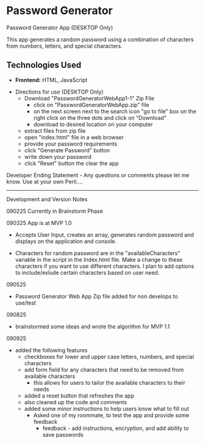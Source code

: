 # Password Generator
Password Generator App (DESKTOP Only)


This app generates a random password using a combination of characters from numbers, letters, and special characters.

## Technologies Used
* **Frontend:** HTML, JavaScript

- Directions for use (DESKTOP Only)
    - Download "PasswordGeneratorWebApp1-1" Zip File
        - click on "PasswordGeneratorWebApp.zip" file
        - on the next screen next to the search icon "go to file" box on the right click on the three dots and click on "Download"
        - download to desired location on your computer
    - extract files from zip file
    - open "index.html" file in a web browser
    - provide your password requirements
    - click "Generate Password" button
    - write down your password
    - click "Reset" button the clear the app


Developer Ending Statement - Any questions or comments please let me know. Use at your own Peril....

------------------------------------------------------------------------------------------------------------------
Development and Version Notes

090225
Currently in Brainstorm Phase

090325
App is at MVP 1.0
- Accepts User Input, creates an array, generates random password and displays on the application and console.

- Characters for random password are in the "availableCharacters" variable in the script in the Index.html file. Make a change to these characters if you want to use different characters. I plan to add options to include/exlude certain characters based on user need.

090525
- Password Generator Web App Zip file added for non develops to use/test

090825
- brainstormed some ideas and wrote the algorithm for MVP 1.1

090925
- added the following features
    - checkboxes for lower and upper case letters, numbers, and special characters
    - add form field for any characters that need to be removed from available characters
        - this allows for users to tailor the available characters to their needs
    - added a reset button that refreshes the app
    - also cleaned up the code and comments
    - added some minor instructions to help users know what to fill out
        - Asked one of my roommate, to test the app and provide some feedback
            - feedback - add instructions, encryption, and add ability to save passwords



